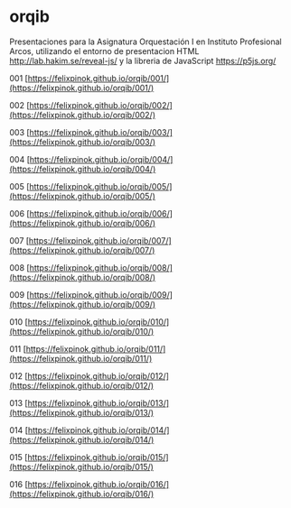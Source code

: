 # orqib
Presentaciones para la Asignatura Orquestación I en Instituto Profesional Arcos, utilizando el entorno de presentacion HTML http://lab.hakim.se/reveal-js/ y la libreria de JavaScript https://p5js.org/

001 [https://felixpinok.github.io/orqib/001/](https://felixpinok.github.io/orqib/001/)

002 [https://felixpinok.github.io/orqib/002/](https://felixpinok.github.io/orqib/002/)

003 [https://felixpinok.github.io/orqib/003/](https://felixpinok.github.io/orqib/003/)

004 [https://felixpinok.github.io/orqib/004/](https://felixpinok.github.io/orqib/004/)

005 [https://felixpinok.github.io/orqib/005/](https://felixpinok.github.io/orqib/005/)

006 [https://felixpinok.github.io/orqib/006/](https://felixpinok.github.io/orqib/006/)

007 [https://felixpinok.github.io/orqib/007/](https://felixpinok.github.io/orqib/007/)

008 [https://felixpinok.github.io/orqib/008/](https://felixpinok.github.io/orqib/008/)

009 [https://felixpinok.github.io/orqib/009/](https://felixpinok.github.io/orqib/009/)

010 [https://felixpinok.github.io/orqib/010/](https://felixpinok.github.io/orqib/010/)

011 [https://felixpinok.github.io/orqib/011/](https://felixpinok.github.io/orqib/011/)

012 [https://felixpinok.github.io/orqib/012/](https://felixpinok.github.io/orqib/012/)

013 [https://felixpinok.github.io/orqib/013/](https://felixpinok.github.io/orqib/013/)

014 [https://felixpinok.github.io/orqib/014/](https://felixpinok.github.io/orqib/014/)

015 [https://felixpinok.github.io/orqib/015/](https://felixpinok.github.io/orqib/015/)

016 [https://felixpinok.github.io/orqib/016/](https://felixpinok.github.io/orqib/016/)
